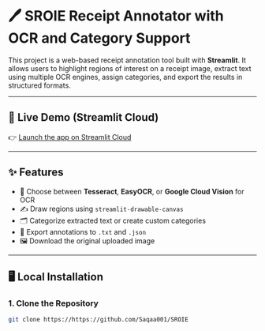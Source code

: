 # 🖊️ SROIE Receipt Annotator with OCR and Category Support

This project is a web-based receipt annotation tool built with **Streamlit**. It allows users to highlight regions of interest on a receipt image, extract text using multiple OCR engines, assign categories, and export the results in structured formats.

---

## 🔗 Live Demo (Streamlit Cloud)

👉 [Launch the app on Streamlit Cloud]([https://your-streamlit-cloud-url](https://wstunkqlwz74arbsbyfob4.streamlit.app/))

---

## ✨ Features

- 🧠 Choose between **Tesseract**, **EasyOCR**, or **Google Cloud Vision** for OCR
- ✍️ Draw regions using `streamlit-drawable-canvas`
- 🗂️ Categorize extracted text or create custom categories
- 💾 Export annotations to `.txt` and `.json`
- 🖼️ Download the original uploaded image

---

## 🖥️ Local Installation

### 1. Clone the Repository

```bash
git clone https://https://github.com/Saqaa001/SROIE

